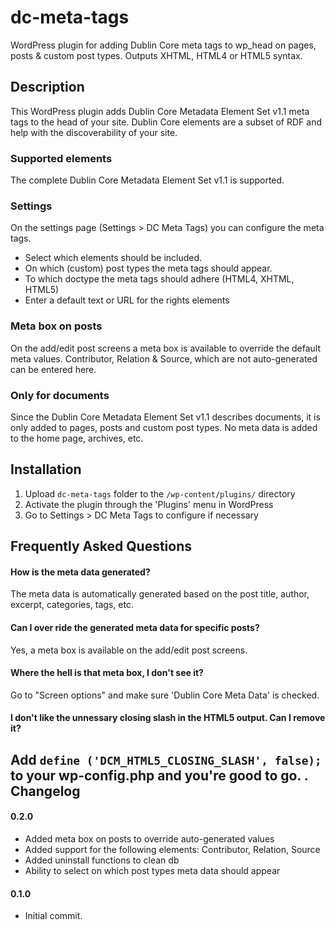 dc-meta-tags
============
WordPress plugin for adding Dublin Core meta tags to wp_head on pages, posts & custom post types. Outputs XHTML, HTML4 or HTML5 syntax.

Description
--------------------------------------

This WordPress plugin adds Dublin Core Metadata Element Set v1.1 meta tags to the head of your site. Dublin Core elements are a subset of RDF and help with the discoverability of your site.

### Supported elements
The complete Dublin Core Metadata Element Set v1.1 is supported.

### Settings
On the settings page (Settings > DC Meta Tags) you can configure the meta tags.
* Select which elements should be included.
* On which (custom) post types the meta tags should appear.
* To which doctype the meta tags should adhere (HTML4, XHTML, HTML5)
* Enter a default text or URL for the rights elements

### Meta box on posts
On the add/edit post screens a meta box is available to override the default meta values. Contributor, Relation & Source, which are not auto-generated can be entered here.

### Only for documents
Since the Dublin Core Metadata Element Set v1.1 describes documents, it is only added to pages, posts and custom post types. No meta data is added to the home page, archives, etc.

Installation
--------------------------------------

1. Upload `dc-meta-tags` folder to the `/wp-content/plugins/` directory
1. Activate the plugin through the 'Plugins' menu in WordPress
1. Go to Settings > DC Meta Tags to configure if necessary

Frequently Asked Questions
--------------------------------------

#### How is the meta data generated?
The meta data is automatically generated based on the post title, author, excerpt, categories, tags, etc. 

#### Can I over ride the generated meta data for specific posts?
Yes, a meta box is available on the add/edit post screens.

#### Where the hell is that meta box, I don't see it?
Go to "Screen options" and make sure 'Dublin Core Meta Data' is checked.

#### I don't like the unnessary closing slash in the HTML5 output. Can I remove it?
Add `define ('DCM_HTML5_CLOSING_SLASH', false);` to your wp-config.php and you're good to go.
.
Changelog
--------------------------------------

#### 0.2.0
* Added meta box on posts to override auto-generated values
* Added support for the following elements: Contributor, Relation, Source
* Added uninstall functions to clean db
* Ability to select on which post types meta data should appear

#### 0.1.0
* Initial commit.